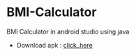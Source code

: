 # BMI-Calculator
BMI Calculator in android studio using java
- Download apk : [click_here](https://drive.google.com/file/d/1IDHF9rDUoiiy4JkHY55bMWI0XKJJYCmu/view)
